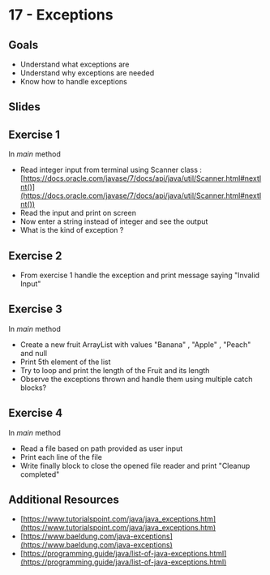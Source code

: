 # 17 - Exceptions

<Teacher name="Chak"></Teacher>

## Goals
- Understand what exceptions are
- Understand why exceptions are needed
- Know how to handle exceptions

## Slides
<GoogleSlides src="https://docs.google.com/presentation/d/1ozo-K0SrU9S1h8tYdF58pUhcc_VB4FMyyPgJMDBNPPM/embed?start=false&loop=false&delayms=3000"></GoogleSlides>



## Exercise 1
In _main_ method
- Read integer input from terminal using Scanner class : [https://docs.oracle.com/javase/7/docs/api/java/util/Scanner.html#nextInt()](https://docs.oracle.com/javase/7/docs/api/java/util/Scanner.html#nextInt())
- Read the input and print on screen
- Now enter a string instead of integer and see the output
- What is the kind of exception ?

## Exercise 2
- From exercise 1 handle the exception and print message saying "Invalid Input"

## Exercise 3
In _main_ method
- Create a new fruit ArrayList with values "Banana" , "Apple" , "Peach" and null
- Print 5th element of the list
- Try to loop and print the length of the Fruit and its length
- Observe the exceptions thrown and handle them using multiple catch blocks?

## Exercise 4
In _main_ method
- Read a file based on path provided as user input
- Print each line of the file
- Write finally block to close the opened file reader and print "Cleanup completed"


## Additional Resources
- [https://www.tutorialspoint.com/java/java_exceptions.htm](https://www.tutorialspoint.com/java/java_exceptions.htm)
- [https://www.baeldung.com/java-exceptions](https://www.baeldung.com/java-exceptions)
- [https://programming.guide/java/list-of-java-exceptions.html](https://programming.guide/java/list-of-java-exceptions.html)